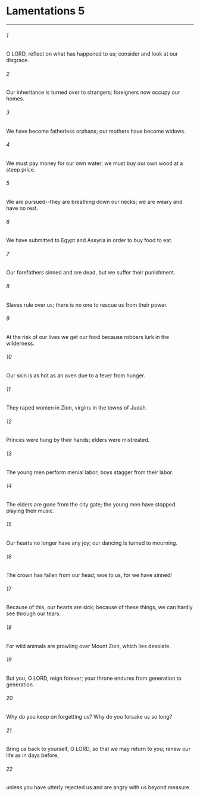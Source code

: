# Lamentations 5
***



###### 1 
O LORD, reflect on what has happened to us; consider and look at our disgrace. 

###### 2 
Our inheritance is turned over to strangers; foreigners now occupy our homes. 

###### 3 
We have become fatherless orphans; our mothers have become widows. 

###### 4 
We must pay money for our own water; we must buy our own wood at a steep price. 

###### 5 
We are pursued--they are breathing down our necks; we are weary and have no rest. 

###### 6 
We have submitted to Egypt and Assyria in order to buy food to eat. 

###### 7 
Our forefathers sinned and are dead, but we suffer their punishment. 

###### 8 
Slaves rule over us; there is no one to rescue us from their power. 

###### 9 
At the risk of our lives we get our food because robbers lurk in the wilderness. 

###### 10 
Our skin is as hot as an oven due to a fever from hunger. 

###### 11 
They raped women in Zion, virgins in the towns of Judah. 

###### 12 
Princes were hung by their hands; elders were mistreated. 

###### 13 
The young men perform menial labor; boys stagger from their labor. 

###### 14 
The elders are gone from the city gate; the young men have stopped playing their music. 

###### 15 
Our hearts no longer have any joy; our dancing is turned to mourning. 

###### 16 
The crown has fallen from our head; woe to us, for we have sinned! 

###### 17 
Because of this, our hearts are sick; because of these things, we can hardly see through our tears. 

###### 18 
For wild animals are prowling over Mount Zion, which lies desolate. 

###### 19 
But you, O LORD, reign forever; your throne endures from generation to generation. 

###### 20 
Why do you keep on forgetting us? Why do you forsake us so long? 

###### 21 
Bring us back to yourself, O LORD, so that we may return to you; renew our life as in days before, 

###### 22 
unless you have utterly rejected us and are angry with us beyond measure.
